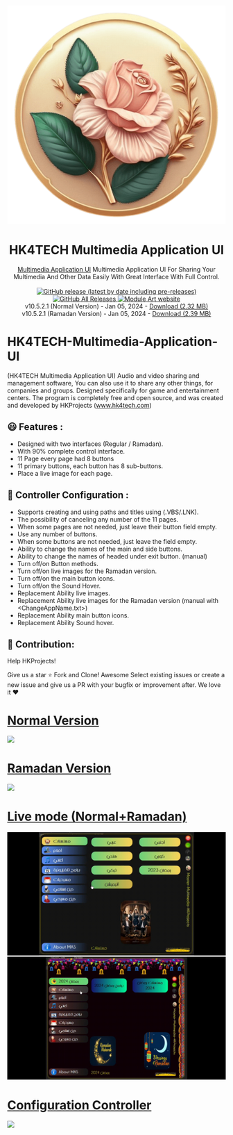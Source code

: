 <p align="center">
  <img src="/Multimedia Application UI/_NewIconTrans.png">
</p>
<h1 align="center">HK4TECH Multimedia Application UI</h1>

<p align="center">
  <a href="https://hk4tech.com/home/Multimedia-Application-UI">Multimedia Application UI</a> Multimedia Application UI For Sharing Your Multimedia And Other Data Easily With Great Interface With Full Control.
  <br><br>
  <a href="https://github.com/AhmedNasserHK/Multimedia-Application-UI/releases">
    <img alt="GitHub release (latest by date including pre-releases)" src="https://img.shields.io/github/v/release/AhmedNasserHK/Multimedia-Application-UI?include_prereleases">
    <img alt="GitHub All Releases" src="https://img.shields.io/github/downloads/AhmedNasserHK/Multimedia-Application-UI/total">
  </a>
  <a href="https://hk4tech.com">
    <img alt="Module Art website" src="https://img.shields.io/badge/www-HKProjects-%2300BCD4">
  </a>
  <a href="https://hk4tech.com/home/Multimedia-Application-UI">
  </a>
  <br>
  v10.5.2.1 (Normal Version) - Jan 05, 2024 - <a href="https://github.com/AhmedNasserHK/Multimedia-Application-UI/releases/download/10.5.2.1/MA_UI-.Normal.7z">Download (2.32 MB)</a>
   <br>
  v10.5.2.1 (Ramadan Version) - Jan 05, 2024 - <a href="https://github.com/AhmedNasserHK/Multimedia-Application-UI/releases/download/10.5.2.1/MA_UI-.Ramadan.7z">Download (2.39 MB)</a>
  <br>

</p>

# HK4TECH-Multimedia-Application-UI
(HK4TECH Multimedia Application UI)
Audio and video sharing and management software, You can also use it to share any other things, for companies and groups. Designed specifically for game and entertainment centers. The program is completely free and open source, and was created and developed by HKProjects (www.hk4tech.com)

## 😃 Features :

* Designed with two interfaces (Regular / Ramadan).
* With 90% complete control interface.
* 11 Page every page had 8 buttons
* 11 primary buttons, each button has 8 sub-buttons.
* Place a live image for each page.

## 🔗 Controller Configuration :
* Supports creating and using paths and titles using (.VBS/.LNK).
* The possibility of canceling any number of the 11 pages.
* When some pages are not needed, just leave their button field empty.
* Use any number of buttons.
* When some buttons are not needed, just leave the field empty.
* Ability to change the names of the main and side buttons.
* Ability to change the names of headed under exit button.  (manual)
* Turn off/on Button methods.
* Turn off/on live images for the Ramadan version.
* Turn off/on the main button icons.
* Turn off/on the Sound Hover.
* Replacement Ability live images.
* Replacement Ability live images for the Ramadan version (manual with <ChangeAppName.txt>)
* Replacement Ability main button icons.
* Replacement Ability Sound hover.

## 🔨 Contribution:
Help HKProjects!

Give us a star ⭐
Fork and Clone! Awesome
Select existing issues or create a new issue and give us a PR with your bugfix or improvement after. We love it ❤

</a>
    <a href="https://hk4tech.com/home/Multimedia-Application-UI">
      <h1>Normal Version</h1>
    <img src="/Multimedia Application UI/Resources/SS/01_StockNorma.gif"> 
      <h1>Ramadan Version</h1>
    <img src="/Multimedia Application UI/Resources/SS/01_StockRamadan.gif"> 
    <h1>Live mode (Normal+Ramadan) </h1>
    <img src="/Multimedia Application UI/Resources/SS/02_LiveNormal.gif">
    <img src="/Multimedia Application UI/Resources/SS/02_LiveRamadan.gif">
      <h1>Configuration Controller</h1>
    <img src="/Multimedia Application UI/Resources/SS/03_Controller.gif">
</a>
